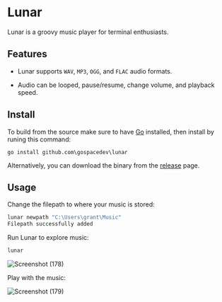 # Lunar

Lunar is a groovy music player for terminal enthusiasts.

## Features
- Lunar supports `WAV`, `MP3`, `OGG`, and `FLAC` audio formats.

- Audio can be looped, pause/resume, change volume, and playback speed.

## Install
To build from the source make sure to have [Go](https://go.dev/) installed, then install by runing this command:
```
go install github.com\gospacedev\lunar
```

Alternatively, you can download the binary from the [release](https://github.com/gospacedev/lunar/releases) page.

## Usage
Change the filepath to where your music is stored:

```powershell
lunar newpath "C:\Users\grant\Music"
Filepath successfully added
```

Run Lunar to explore music:
```powershell
lunar
```
![Screenshot (178)](https://user-images.githubusercontent.com/83633399/199718943-d31280b1-2bc3-4ae6-a468-a047a0b73dd6.png)

Play with the music:

![Screenshot (179)](https://user-images.githubusercontent.com/83633399/199719026-1b55b92c-8df3-49f6-ba83-d34dff4bc16e.png)
